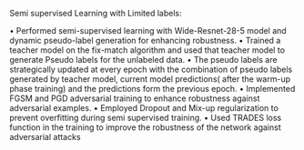Semi supervised Learning with Limited labels:

• Performed semi-supervised learning with Wide-Resnet-28-5 model and dynamic pseudo-label generation for enhancing
robustness.
• Trained a teacher model on the fix-match algorithm and used that teacher model to generate Pseudo labels for the
unlabeled data.
• The pseudo labels are strategically updated at every epoch with the combination of pseudo labels generated by teacher
model, current model predictions( after the warm-up phase training) and the predictions form the previous epoch.
• Implemented FGSM and PGD adversarial training to enhance robustness against adversarial examples.
• Employed Dropout and Mix-up regularization to prevent overfitting during semi supervised training.
• Used TRADES loss function in the training to improve the robustness of the network against adversarial attacks